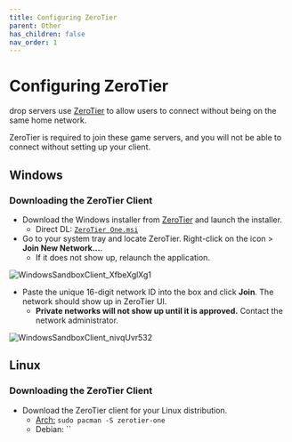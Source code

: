 ```yaml
---
title: Configuring ZeroTier
parent: Other
has_children: false
nav_order: 1
---
```


# Configuring ZeroTier
drop servers use [ZeroTier](https://www.zerotier.com) to allow users to connect without being on the same home network. 

ZeroTier is required to join these game servers, and you will not be able to connect without setting up your client.

## Windows

### Downloading the ZeroTier Client
- Download the Windows installer from [ZeroTier](https://www.zerotier.com/download/) and launch the installer.
   - Direct DL: [`ZeroTier One.msi`](https://download.zerotier.com/dist/ZeroTier%20One.msi)
- Go to your system tray and locate ZeroTier. Right-click on the icon > **Join New Network...**.
   - If it does not show up, relaunch the application.

![WindowsSandboxClient_XfbeXglXg1](https://user-images.githubusercontent.com/92121005/181072734-2dd13cca-d44b-4f6a-8606-e7eeab9ad2cb.gif)

- Paste the unique 16-digit network ID into the box and click **Join**. The network should show up in ZeroTier UI.
   - **Private networks will not show up until it is approved.** Contact the network administrator.

![WindowsSandboxClient_nivqUvr532](https://user-images.githubusercontent.com/92121005/181073673-3c4769cf-7d75-471b-9517-1c35eda98567.gif)

## Linux

### Downloading the ZeroTier Client
- Download the ZeroTier client for your Linux distribution.
   - [Arch:](https://archlinux.org/packages/community/x86_64/zerotier-one/) `sudo pacman -S zerotier-one`
   - Debian: ``
